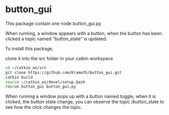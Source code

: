 # button_gui

This package contain one node button_gui.py

When running, a window appears with a button, when the button has been clicked a topic named "button_state" is updated.

To install this package,

clone it into the src folder in your catkin workspace

```sh
cd ~/catkin_ws/src
git clone https://github.com/Kramoth/button_gui.git
catkin build
source ~/catkin_ws/devel/setup.bash
rosrun button_gui button_gui.py
```
When running a window pops up with a button named toggle, when it is clicked, the button state change, you can observe the topic /button_state to see how the click changes the topic.

